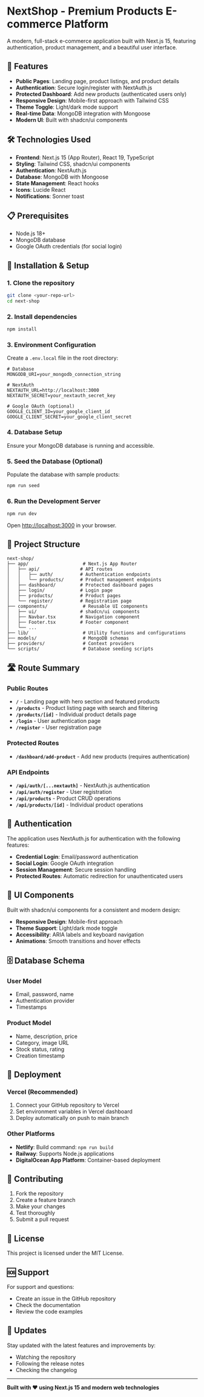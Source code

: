 # NextShop - Premium Products E-commerce Platform

A modern, full-stack e-commerce application built with Next.js 15, featuring authentication, product management, and a beautiful user interface.

## 🚀 Features

- **Public Pages**: Landing page, product listings, and product details
- **Authentication**: Secure login/register with NextAuth.js
- **Protected Dashboard**: Add new products (authenticated users only)
- **Responsive Design**: Mobile-first approach with Tailwind CSS
- **Theme Toggle**: Light/dark mode support
- **Real-time Data**: MongoDB integration with Mongoose
- **Modern UI**: Built with shadcn/ui components

## 🛠️ Technologies Used

- **Frontend**: Next.js 15 (App Router), React 19, TypeScript
- **Styling**: Tailwind CSS, shadcn/ui components
- **Authentication**: NextAuth.js
- **Database**: MongoDB with Mongoose
- **State Management**: React hooks
- **Icons**: Lucide React
- **Notifications**: Sonner toast

## 📋 Prerequisites

- Node.js 18+ 
- MongoDB database
- Google OAuth credentials (for social login)

## 🚀 Installation & Setup

### 1. Clone the repository
```bash
git clone <your-repo-url>
cd next-shop
```

### 2. Install dependencies
```bash
npm install
```

### 3. Environment Configuration
Create a `.env.local` file in the root directory:

```env
# Database
MONGODB_URI=your_mongodb_connection_string

# NextAuth
NEXTAUTH_URL=http://localhost:3000
NEXTAUTH_SECRET=your_nextauth_secret_key

# Google OAuth (optional)
GOOGLE_CLIENT_ID=your_google_client_id
GOOGLE_CLIENT_SECRET=your_google_client_secret
```

### 4. Database Setup
Ensure your MongoDB database is running and accessible.

### 5. Seed the Database (Optional)
Populate the database with sample products:

```bash
npm run seed
```

### 6. Run the Development Server
```bash
npm run dev
```

Open [http://localhost:3000](http://localhost:3000) in your browser.

## 📁 Project Structure

```
next-shop/
├── app/                    # Next.js App Router
│   ├── api/               # API routes
│   │   ├── auth/          # Authentication endpoints
│   │   └── products/      # Product management endpoints
│   ├── dashboard/         # Protected dashboard pages
│   ├── login/             # Login page
│   ├── products/          # Product pages
│   └── register/          # Registration page
├── components/             # Reusable UI components
│   ├── ui/                # shadcn/ui components
│   ├── Navbar.tsx         # Navigation component
│   ├── Footer.tsx         # Footer component
│   └── ...
├── lib/                    # Utility functions and configurations
├── models/                 # MongoDB schemas
├── providers/              # Context providers
└── scripts/                # Database seeding scripts
```

## 🛣️ Route Summary

### Public Routes
- **`/`** - Landing page with hero section and featured products
- **`/products`** - Product listing page with search and filtering
- **`/products/[id]`** - Individual product details page
- **`/login`** - User authentication page
- **`/register`** - User registration page

### Protected Routes
- **`/dashboard/add-product`** - Add new products (requires authentication)

### API Endpoints
- **`/api/auth/[...nextauth]`** - NextAuth.js authentication
- **`/api/auth/register`** - User registration
- **`/api/products`** - Product CRUD operations
- **`/api/products/[id]`** - Individual product operations

## 🔐 Authentication

The application uses NextAuth.js for authentication with the following features:

- **Credential Login**: Email/password authentication
- **Social Login**: Google OAuth integration
- **Session Management**: Secure session handling
- **Protected Routes**: Automatic redirection for unauthenticated users

## 🎨 UI Components

Built with shadcn/ui components for a consistent and modern design:

- **Responsive Design**: Mobile-first approach
- **Theme Support**: Light/dark mode toggle
- **Accessibility**: ARIA labels and keyboard navigation
- **Animations**: Smooth transitions and hover effects

## 🗄️ Database Schema

### User Model
- Email, password, name
- Authentication provider
- Timestamps

### Product Model
- Name, description, price
- Category, image URL
- Stock status, rating
- Creation timestamp

## 🚀 Deployment

### Vercel (Recommended)
1. Connect your GitHub repository to Vercel
2. Set environment variables in Vercel dashboard
3. Deploy automatically on push to main branch

### Other Platforms
- **Netlify**: Build command: `npm run build`
- **Railway**: Supports Node.js applications
- **DigitalOcean App Platform**: Container-based deployment

## 🤝 Contributing

1. Fork the repository
2. Create a feature branch
3. Make your changes
4. Test thoroughly
5. Submit a pull request

## 📝 License

This project is licensed under the MIT License.

## 🆘 Support

For support and questions:
- Create an issue in the GitHub repository
- Check the documentation
- Review the code examples

## 🔄 Updates

Stay updated with the latest features and improvements by:
- Watching the repository
- Following the release notes
- Checking the changelog

---

**Built with ❤️ using Next.js 15 and modern web technologies**
